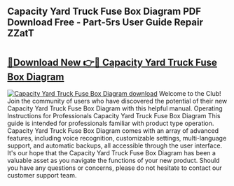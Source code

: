 ## Capacity Yard Truck Fuse Box Diagram PDF Download Free - Part-5rs User Guide Repair ZZatT

# <h2><a href="http://dft4k7.blite.top/?on=Capacity+Yard+Truck+Fuse+Box+Diagram">🔗Download New 👉🔴 Capacity Yard Truck Fuse Box Diagram</a></h2>

[![Capacity Yard Truck Fuse Box Diagram download](https://i.imgur.com/lujVjoI.png)](http://dft4k7.blite.top/?on=Capacity+Yard+Truck+Fuse+Box+Diagram)
Welcome to the Club! Join the community of users who have discovered the potential of their new Capacity Yard Truck Fuse Box Diagram with this helpful manual. Operating Instructions for Professionals Capacity Yard Truck Fuse Box Diagram This guide is intended for professionals familiar with product type operation. Capacity Yard Truck Fuse Box Diagram comes with an array of advanced features, including voice recognition, customizable settings, multi-language support, and automatic backups, all accessible through the user interface. It's our hope that the Capacity Yard Truck Fuse Box Diagram has been a valuable asset as you navigate the functions of your new product. Should you have any questions or concerns, please do not hesitate to contact our customer support team.
